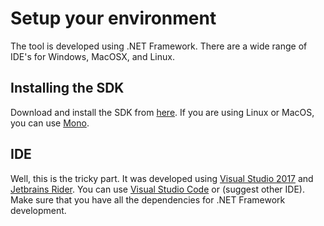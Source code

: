 # Setup your environment
The tool is developed using .NET Framework. There are a wide range of IDE's for Windows, MacOSX, and Linux.

## Installing the SDK
Download and install the SDK from [here][dotnet-sdk]. If you are using Linux or MacOS, you can use [Mono][mono].

## IDE
Well, this is the tricky part. It was developed using [Visual Studio 2017][vs2017] and [Jetbrains Rider][jetbrains_rider]. You can use [Visual Studio Code][vscode] or (suggest other IDE). Make sure that you have all the dependencies for .NET Framework development.

[dotnet-sdk]: https://www.microsoft.com/net/download/
[mono]: http://www.mono-project.com/
[vs2017]: https://www.visualstudio.com/vs/
[jetbrains_rider]: https://www.jetbrains.com/rider/
[vscode]: https://code.visualstudio.com/